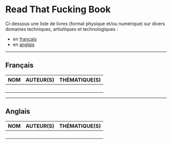 # Read That Fucking Book

Ci-dessous une liste de livres (format physique et/ou numérique) sur divers domaines techniques, artisitiques et technologiques :

+ en [français](#français)
+ en [anglais](#anglais)

---

## Français

|NOM|AUTEUR(S)|THÉMATIQUE(S)|
|--:|:--|:--|
||||
||||
||||
||||

---

## Anglais

|NOM|AUTEUR(S)|THÉMATIQUE(S)|
|--:|:--|:--|
||||
||||
||||
||||
